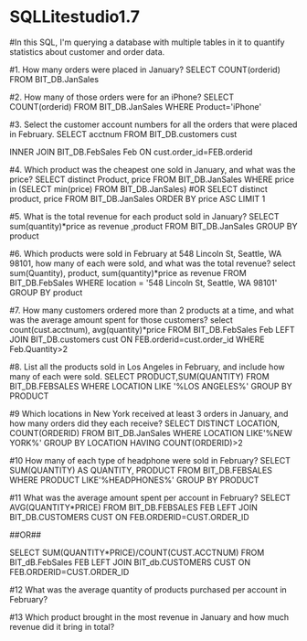 # SQLLitestudio1.7
#In this SQL, I'm querying a database with multiple tables in it to quantify statistics about customer and order data. 

#1. How many orders were placed in January? 
SELECT COUNT(orderid)
FROM BIT_DB.JanSales

#2. How many of those orders were for an iPhone? 
SELECT COUNT(orderid)
FROM BIT_DB.JanSales
WHERE Product='iPhone'

#3. Select the customer account numbers for all the orders that were placed in February. 
SELECT acctnum
FROM BIT_DB.customers cust

INNER JOIN BIT_DB.FebSales Feb
ON cust.order_id=FEB.orderid

#4. Which product was the cheapest one sold in January, and what was the price? 
SELECT distinct Product, price
FROM BIT_DB.JanSales
WHERE  price in (SELECT min(price) FROM BIT_DB.JanSales)
#OR 
SELECT distinct product, price FROM BIT_DB.JanSales 
ORDER BY price ASC LIMIT 1

#5. What is the total revenue for each product sold in January?
SELECT sum(quantity)*price as revenue
,product
FROM BIT_DB.JanSales
GROUP BY product

#6. Which products were sold in February at 548 Lincoln St, Seattle, WA 98101, how many of each were sold, and what was the total revenue?
select 
sum(Quantity), 
product, 
sum(quantity)*price as revenue
FROM BIT_DB.FebSales 
WHERE location = '548 Lincoln St, Seattle, WA 98101'
GROUP BY product

#7. How many customers ordered more than 2 products at a time, and what was the average amount spent for those customers? 
select 
count(cust.acctnum), 
avg(quantity)*price
FROM BIT_DB.FebSales Feb
LEFT JOIN BIT_DB.customers cust
ON FEB.orderid=cust.order_id
WHERE Feb.Quantity>2

#8. List all the products sold in Los Angeles in February, and include how many of each were sold.
SELECT PRODUCT,SUM(QUANTITY)
FROM BIT_DB.FEBSALES
WHERE LOCATION LIKE '%LOS ANGELES%'
GROUP BY PRODUCT

#9 Which locations in New York received at least 3 orders in January, and how many orders did they each receive?
SELECT DISTINCT LOCATION, COUNT(ORDERID)
FROM BIT_DB.JanSales
WHERE LOCATION LIKE'%NEW YORK%'
GROUP BY LOCATION 
HAVING COUNT(ORDERID)>2

#10 How many of each type of headphone were sold in February?
SELECT SUM(QUANTITY) AS QUANTITY, PRODUCT
FROM BIT_DB.FEBSALES
WHERE PRODUCT LIKE'%HEADPHONES%'
GROUP BY PRODUCT

#11 What was the average amount spent per account in February? 
SELECT AVG(QUANTITY*PRICE)
FROM BIT_DB.FEBSALES FEB 
LEFT JOIN BIT_DB.CUSTOMERS CUST
ON FEB.ORDERID=CUST.ORDER_ID

##OR##

SELECT SUM(QUANTITY*PRICE)/COUNT(CUST.ACCTNUM)
FROM BIT_dB.FebSales FEB
LEFT JOIN BIT_db.CUSTOMERS CUST
ON FEB.ORDERID=CUST.ORDER_ID

#12 What was the average quantity of products purchased per account in February?




#13 Which product brought in the most revenue in January and how much revenue did it bring in total?
